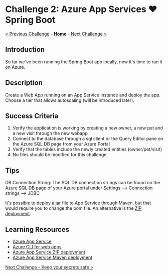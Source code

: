 # Challenge 2: Azure App Services &#10084;&#65039; Spring Boot

[< Previous Challenge](./challenge-01.md) - **[Home](../README.md)** - [Next Challenge >](./challenge-03.md)

## Introduction

So far we've been running the Spring Boot app locally, now it's time to run it on Azure.

## Description

Create a Web App running on an App Service instance and deploy the app. Choose a tier that allows autoscaling (will be introduced later).

## Success Criteria

1. Verify the application is working by creating a new owner, a new pet and a new visit through the new webapp
1. Connect to the database through a sql client or the Query Editor pane on the Azure SQL DB page from your Azure Portal
1. Verify that the tables include the newly created entities (owner/pet/visit)
1. No files should be modified for this challenge

## Tips

DB Connection String: The SQL DB connection strings can be found on the Azure SQL DB page of your Azure portal under Settings --> Connection strings --> JDBC

It's possible to deploy a jar file to App Service through [Maven](https://docs.microsoft.com/en-us/azure/app-service/quickstart-java?tabs=javase&pivots=platform-linux#configure-the-maven-plugin), but that would require you to change the pom file. An alternative is the [ZIP deployment](https://docs.microsoft.com/en-us/azure/app-service/deploy-zip).

## Learning Resources

- [Azure App Service](https://docs.microsoft.com/en-us/azure/app-service/)
- [Azure CLI for web apps](https://docs.microsoft.com/en-us/cli/azure/webapp?view=azure-cli-latest)
- [Azure App Service ZIP deployment](https://docs.microsoft.com/en-us/azure/app-service/deploy-zip)
- [Azure App Service Maven deployment](https://docs.microsoft.com/en-us/azure/app-service/quickstart-java?tabs=javase&pivots=platform-linux#configure-the-maven-plugin)

[Next Challenge - Keep your secrets safe >](./challenge-03.md)
